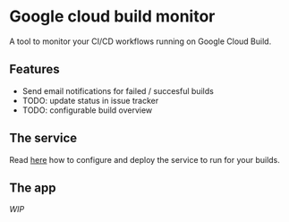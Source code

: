 # Google cloud build monitor

A tool to monitor your CI/CD workflows running on Google Cloud Build.

## Features

- Send email notifications for failed / succesful builds
- TODO: update status in issue tracker
- TODO: configurable build overview

## The service

Read [here](packages/service/README.md) how to configure and deploy the service to run for your builds.

## The app

*WIP*